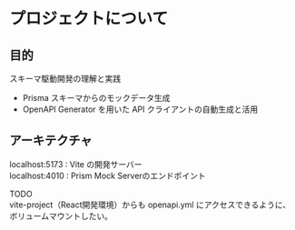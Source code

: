 # プロジェクトについて

## 目的 
スキーマ駆動開発の理解と実践

- Prisma スキーマからのモックデータ生成
- OpenAPI Generator を用いた API クライアントの自動生成と活用


## アーキテクチャ

localhost:5173 : Vite の開発サーバー  
localhost:4010 : Prism Mock Serverのエンドポイント  


TODO  
vite-project（React開発環境）からも openapi.yml にアクセスできるように、ボリュームマウントしたい。